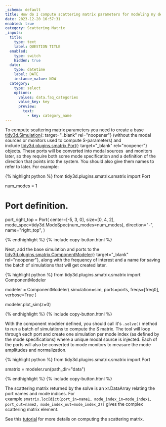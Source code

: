 ```yaml
---
_schema: default
title: How do I compute scattering matrix parameters for modeling my device?
date: 2023-12-20 16:57:31
enabled: true
category: Scattering Matrix
_inputs:
  title:
    type: text
    label: QUESTION TITLE
  enabled:
    type: switch
    hidden: true
  date:
    type: datetime
    label: DATE
    instance_value: NOW
  category:
    type: select
    options:
      values: data.faq_categories
      value_key: key
      preview:
        text:
          - key: category_name
---
```

To compute scattering matrix parameters you need to create a base [tidy3d.Simulation](https://docs.flexcompute.com/projects/tidy3d/en/latest/_autosummary/tidy3d.Simulation.html){: target="_blank" rel="noopener"}&nbsp;(without the modal sources or monitors used to compute S-parameters) and include&nbsp;[tidy3d.plugins.smatrix.Port](https://docs.flexcompute.com/projects/tidy3d/en/latest/_autosummary/tidy3d.plugins.smatrix.Port.html){: target="_blank" rel="noopener"} objects. These ports will be converted into modal sources&nbsp; and monitors later, so they require both some mode specification and a definition of the direction that points into the system. You should also give them names to refer to later. For example:

<div markdown class="code-snippet">{% highlight python %}
from tidy3d.plugins.smatrix.smatrix import Port

num_modes = 1

# Port definition.
port_right_top = Port(
  center=[-5, 3, 0],
  size=[0, 4, 2],
  mode_spec=tidy3d.ModeSpec(num_modes=num_modes),
  direction="-",
  name="right_top",
)

{% endhighlight %}
{% include copy-button.html %}</div>



Next, add the base simulation and ports to the [tidy3d.plugins.smatrix.ComponentModeler](https://docs.flexcompute.com/projects/tidy3d/en/latest/_autosummary/tidy3d.plugins.smatrix.ComponentModeler.html){: target="_blank" rel="noopener"}, along with the frequency of interest and a name for saving the batch of simulations that will get created later.

<div markdown class="code-snippet">{% highlight python %}
from tidy3d.plugins.smatrix.smatrix import ComponentModeler

modeler = ComponentModeler(
  simulation=sim,
  ports=ports,
  freqs=[freq0],
  verbose=True
)

modeler.plot_sim(z=0)

{% endhighlight %}
{% include copy-button.html %}</div>



With the component modeler defined, you should call it's&nbsp;`.solve()`&nbsp;method to run a batch of simulations to compute the S matrix. The tool will loop through each port and create one simulation per mode index (as defined by the mode specifications) where a unique modal source is injected. Each of the ports will also be converted to mode monitors to measure the mode amplitudes and normalization.

<div markdown class="code-snippet">{% highlight python %}
from tidy3d.plugins.smatrix.smatrix import Port

smatrix = modeler.run(path_dir="data")

{% endhighlight %}
{% include copy-button.html %}</div>



The scattering matrix returned by the solve is an xr.DataArray relating the port names and mode indices. For example&nbsp;`smatrix.loc[dict(port_in=name1, mode_index_in=mode_index1, port_out=name2, mode_index_out=mode_index_2)]`&nbsp;gives the complex scattering matrix element.

See this [tutorial](https://www.flexcompute.com/tidy3d/examples/notebooks/SMatrix/) for more details on computing the scattering matrix.